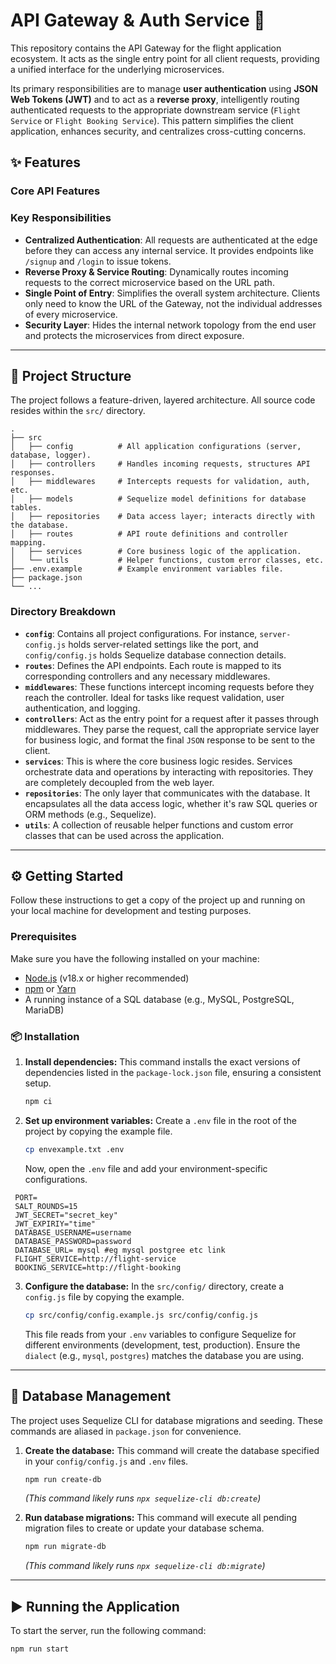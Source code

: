 # API Gateway & Auth Service 🔐

This repository contains the API Gateway for the flight application ecosystem. It acts as the single entry point for all client requests, providing a unified interface for the underlying microservices.

Its primary responsibilities are to manage **user authentication** using **JSON Web Tokens (JWT)** and to act as a **reverse proxy**, intelligently routing authenticated requests to the appropriate downstream service (`Flight Service` or `Flight Booking Service`). This pattern simplifies the client application, enhances security, and centralizes cross-cutting concerns.

## ✨ Features

### Core API Features
### Key Responsibilities
* **Centralized Authentication**: All requests are authenticated at the edge before they can access any internal service. It provides endpoints like `/signup` and `/login` to issue tokens.
* **Reverse Proxy & Service Routing**: Dynamically routes incoming requests to the correct microservice based on the URL path.
* **Single Point of Entry**: Simplifies the overall system architecture. Clients only need to know the URL of the Gateway, not the individual addresses of every microservice.
* **Security Layer**: Hides the internal network topology from the end user and protects the microservices from direct exposure.
---

## 📂 Project Structure

The project follows a feature-driven, layered architecture. All source code resides within the `src/` directory.
```
.
├── src
│   ├── config          # All application configurations (server, database, logger).
│   ├── controllers     # Handles incoming requests, structures API responses.
│   ├── middlewares     # Intercepts requests for validation, auth, etc.
│   ├── models          # Sequelize model definitions for database tables.
│   ├── repositories    # Data access layer; interacts directly with the database.
│   ├── routes          # API route definitions and controller mapping.
│   ├── services        # Core business logic of the application.
│   └── utils           # Helper functions, custom error classes, etc.
├── .env.example        # Example environment variables file.
├── package.json
└── ...
```

### Directory Breakdown

-   **`config`**: Contains all project configurations. For instance, `server-config.js` holds server-related settings like the port, and `config/config.js` holds Sequelize database connection details.
-   **`routes`**: Defines the API endpoints. Each route is mapped to its corresponding controllers and any necessary middlewares.
-   **`middlewares`**: These functions intercept incoming requests before they reach the controller. Ideal for tasks like request validation, user authentication, and logging.
-   **`controllers`**: Act as the entry point for a request after it passes through middlewares. They parse the request, call the appropriate service layer for business logic, and format the final `JSON` response to be sent to the client.
-   **`services`**: This is where the core business logic resides. Services orchestrate data and operations by interacting with repositories. They are completely decoupled from the web layer.
-   **`repositories`**: The only layer that communicates with the database. It encapsulates all the data access logic, whether it's raw SQL queries or ORM methods (e.g., Sequelize).
-   **`utils`**: A collection of reusable helper functions and custom error classes that can be used across the application.

---

## ⚙️ Getting Started

Follow these instructions to get a copy of the project up and running on your local machine for development and testing purposes.

### Prerequisites

Make sure you have the following installed on your machine:

-   [Node.js](https://nodejs.org/) (v18.x or higher recommended)
-   [npm](https://www.npmjs.com/) or [Yarn](https://yarnpkg.com/)
-   A running instance of a SQL database (e.g., MySQL, PostgreSQL, MariaDB)

### 📦 Installation

1.  **Install dependencies:**
    This command installs the exact versions of dependencies listed in the `package-lock.json` file, ensuring a consistent setup.
    ```bash
    npm ci
    ```

2.  **Set up environment variables:**
    Create a `.env` file in the root of the project by copying the example file.
    ```bash
    cp envexample.txt .env
    ```
    Now, open the `.env` file and add your environment-specific configurations.

  ```env
   PORT=
   SALT_ROUNDS=15
   JWT_SECRET="secret_key"
   JWT_EXPIRIY="time"
   DATABASE_USERNAME=username
   DATABASE_PASSWORD=password
   DATABASE_URL= mysql #eg mysql postgree etc link
   FLIGHT_SERVICE=http://flight-service
   BOOKING_SERVICE=http://flight-booking
  ```

3.  **Configure the database:**
    In the `src/config/` directory, create a `config.js` file by copying the example.
    ```bash
    cp src/config/config.example.js src/config/config.js
    ```
    This file reads from your `.env` variables to configure Sequelize for different environments (development, test, production). Ensure the `dialect` (e.g., `mysql`, `postgres`) matches the database you are using.

---

## 💾 Database Management

The project uses Sequelize CLI for database migrations and seeding. These commands are aliased in `package.json` for convenience.

1.  **Create the database:**
    This command will create the database specified in your `config/config.js` and `.env` files.
    ```bash
    npm run create-db
    ```
    *(This command likely runs `npx sequelize-cli db:create`)*

2.  **Run database migrations:**
    This command will execute all pending migration files to create or update your database schema.
    ```bash
    npm run migrate-db
    ```
    *(This command likely runs `npx sequelize-cli db:migrate`)*

---

## ▶️ Running the Application

To start the server, run the following command:

```bash
npm run start